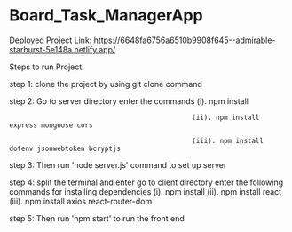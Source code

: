 # Board_Task_ManagerApp

Deployed Project Link: 
https://6648fa6756a6510b9908f645--admirable-starburst-5e148a.netlify.app/

Steps to run Project:

step 1: clone the project by using git clone command

step 2: Go to server directory enter the commands (i). npm install 

                                                  (ii). npm install express mongoose cors 
                                                  
                                                  (iii). npm install dotenv jsonwebtoken bcryptjs
                                                  
step 3: Then run 'node server.js' command to set up server

step 4: split the terminal and enter go to client directory enter the following commands for installing dependencies
                           (i). npm install
                           (ii). npm install react 
                           (iii). npm install axios react-router-dom

step 5: Then run 'npm start' to run the front end
